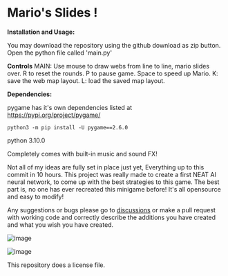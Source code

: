# Mario's Slides !

**Installation and Usage:**

You may download the repository using the github download as zip button.
Open the python file called 'main.py'

  **Controls**
    MAIN: Use mouse to draw webs from line to line, mario slides over.
    R to reset the rounds.
    P to pause game.
    Space to speed up Mario.
    K: save the web map layout.
    L: load the saved map layout.
    
    

**Dependencies:**


  pygame has it's own dependencies listed at https://pypi.org/project/pygame/

    python3 -m pip install -U pygame==2.6.0
  python 3.10.0



Completely comes with built-in music and sound FX!

Not all of my ideas are fully set in place just yet, Everything up to this commit in 10 hours.
This project was really made to create a first NEAT AI neural network, to come up with the best strategies to this game.
The best part is, no one has ever recreated this minigame before! It's all opensource and easy to modify!

Any suggestions or bugs please go to [discussions](https://github.com/beak2825/MarioPipeSlideGame/discussions) or make a pull request with working code and correctly describe the additions you have created and what you wish you have created.


![image](https://github.com/user-attachments/assets/7f806749-39d4-4170-b0d1-71af1c8d617d)

![image](https://github.com/user-attachments/assets/86c4e485-4b67-48a4-8345-47f0a64c4ce1)

This repository does a license file.
